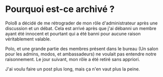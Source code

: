 # Pourquoi est-ce archivé ?

Polo8 a décidé de me rétrograder de mon rôle d'administrateur après une discussion et un débat. Cela est arrivé après que j'ai débanni un membre ayant été innocent et pourtant qui a été banni pour aucune raison véritablement valable.

Polo, et une grande partie des membres présent dans le bureau (Un salon pour les admins, modos, et ambassadeurs) ne voulait pas entendre notre raisonnement.
Le jour suivant, mon rôle a été retiré sans appriori.

J'ai voulu faire un post plus long, mais ça n'en vaut plus la peine.
